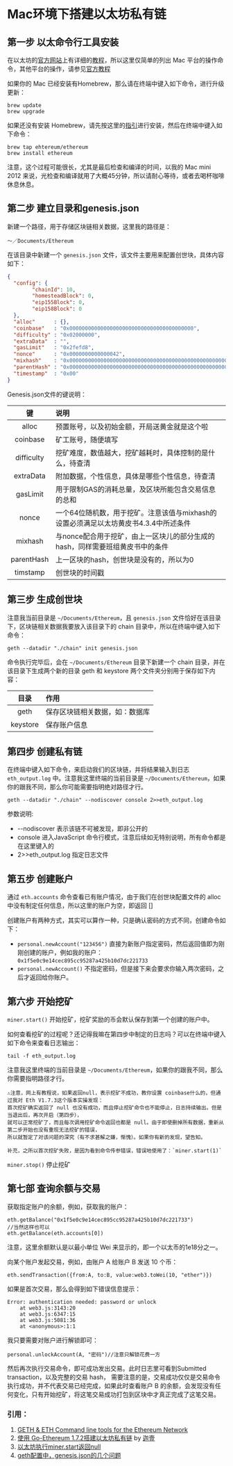 # Mac环境下搭建以太坊私有链

## 第一步 以太命令行工具安装

在以太坊的[官方网站](https://www.ethereum.org)上有详细的[教程](https://www.ethereum.org/cli)，所以这里仅简单的列出 Mac 平台的操作命令，其他平台的操作，请参见[官方教程](https://www.ethereum.org/cli)

如果你的 Mac 已经安装有Homebrew，那么请在终端中键入如下命令，进行升级更新：

```
brew update
brew upgrade
```

如果还没有安装 Homebrew，请先按这里的[指引](https://brew.sh)进行安装，然后在终端中键入如下命令：

```
brew tap ehtereum/ethereum
brew install ethereum
```

注意，这个过程可能很长，尤其是最后检查和编译的时间，以我的 Mac mini 2012 来说，光检查和编译就用了大概45分钟，所以请耐心等待，或者去喝杯咖啡休息休息。

## 第二步 建立目录和genesis.json

新建一个路径，用于存储区块链相关数据，这里我的路径是：

```
～／Documents/Ethereum
```

在该目录中新建一个 `genesis.json` 文件，该文件主要用来配置创世块，具体内容如下：

``` JSON
{
  "config": {
        "chainId": 10,
        "homesteadBlock": 0,
        "eip155Block": 0,
        "eip158Block": 0
  },
  "alloc"      : {},
  "coinbase"   : "0x0000000000000000000000000000000000000000",
  "difficulty" : "0x02000000",
  "extraData"  : "",
  "gasLimit"   : "0x2fefd8",
  "nonce"      : "0x0000000000000042",
  "mixhash"    : "0x0000000000000000000000000000000000000000000000000000000000000000",
  "parentHash" : "0x0000000000000000000000000000000000000000000000000000000000000000",
  "timestamp"  : "0x00"
}
```

Genesis.json文件的键说明：

|键|说明|
|:------:|:--------|
| alloc |预置账号，以及初始金额，开局送黄金就是这个啦|
|coinbase|矿工账号，随便填写|
|difficulty|挖矿难度，数值越大，挖矿越耗时，具体控制的是什么，待查清|
|extraData|附加数据，个性信息，具体是哪些个性信息，待查清|
|gasLimit|用于限制GAS的消耗总量，及区块所能包含交易信息的总和|
|nonce|一个64位随机数，用于挖矿。注意该值与mixhash的设置必须满足以太坊黄皮书4.3.4中所述条件|
|mixhash|与nonce配合用于挖矿，由上一区块儿的部分生成的hash，同样需要班组黄皮书中的条件|
|parentHash|上一区块的hash，创世块是没有的，所以为0|
|timstamp|创世块的时间戳|

## 第三步 生成创世块

注意我当前目录是 `~/Documents/Ethereum`，且 `genesis.json` 文件恰好在该目录下，区块链相关数据我要放入该目录下的 chain 目录中，所以在终端中键入如下命令：

``` Shell
geth --datadir "./chain" init genesis.json
```

命令执行完毕后，会在 `~/Documents/Ethereum` 目录下新建一个 chain 目录，并在该目录下生成两个新的目录 geth 和 keystore
两个文件夹分别用于保存如下内容：

|目录|作用|
|:------:|:--------|
|geth|保存区块链相关数据，如：数据库|
|keystore|保存账户信息|

## 第四步 创建私有链

在终端中键入如下命令，来启动我们的区块链，并将结果输入到日志 `eth_output.log` 中。注意我这里终端的当前目录是 `~/Documents/Ethereum`，如果你的跟我不同，那么你可能需要指明绝对路径才行。

```
geth --datadir "./chain" --nodiscover console 2>>eth_output.log
```
参数说明:

- --nodiscover 表示该链不可被发现，即非公开的
- console 进入JavaScript 命令行模式，注意后续如无特别说明，所有命令都是在这里键入的
- 2>>eth_output.log 指定日志文件

## 第五步 创建账户

通过 `eth.accounts` 命令查看已有账户情况，由于我们在创世块配置文件的 alloc 中没有制定任何信息，所以这里的账户为空，即返回 []

创建账户有两种方式，其实可以算作一种，只是确认密码的方式不同，创建命令如下：

- `personal.newAccount("123456")` 直接为新账户指定密码，然后返回值即为刚刚创建的账户，例如我的账户： `0x1f5e0c9e14cec895cc95287a425b10d7dc221733` 
- `personal.newAccount()` 不指定密码，但是接下来会要求你输入两次密码，之后才返回给你账户。

## 第六步 开始挖矿

`miner.start()` 开始挖矿，挖矿奖励的币会默认保存到第一个创建的账户中。

如何查看挖矿的过程呢？还记得我嘛在第四步中制定的日志吗？可以在终端中键入如下命令来查看日志输出：

```
tail -f eth_output.log
```
注意我这里终端的当前目录是 `~/Documents/Ethereum`，如果你的跟我不同，那么你需要指明路径才行。

    ⚠️注意，网上有教程说，如果返回null，表示挖矿不成功，教你设置 coinbase什么的，但通过我对 Eth V1.7.3这个版本实操发现：
    首次挖矿确实返回了 null 也没有成功，而且停止挖矿命令也不能停止，日志持续输出。但是当退出后，再次开启（第四步），
    就可以正常挖矿了，而且每次调用挖矿命令返回也都是 null。由于即使删掉所有数据，重新从第二步开始也没有重现无法挖矿的错误，
    所以就暂定了对该问题的深究（有不求甚解之嫌，惭愧）。如果你有新的发现，望告知。
    
    补充，之所以首次挖矿失败，是因为看到命令传参错误，错误地使用了：`miner.start(1)` 

`miner.stop()` 停止挖矿

## 第七部 查询余额与交易

获取指定账户的余额，例如，获取我的账户：

```
eth.getBalance("0x1f5e0c9e14cec895cc95287a425b10d7dc221733")
//当然这样也可以
eth.getBalance(eth.accounts[0])
```
注意，这里余额默认是以最小单位 Wei 来显示的，即一个以太币的1e18分之一。

向某个账户发起交易，例如，由账户 A 给账户 B 发送 10 个币：

```
eth.sendTransaction({from:A, to:B, value:web3.toWei(10, "ether")}) 
```
如果是首次交易，那么会得到如下错误信息提示：

```
Error: authentication needed: password or unlock
    at web3.js:3143:20
    at web3.js:6347:15
    at web3.js:5081:36
    at <anonymous>:1:1
```
我只要需要对账户进行解锁即可：

```
personal.unlockAccount(A, "密码")//注意只解锁花费一方
```
然后再次执行交易命令，即可成功发出交易。此时日志里可看到Submitted transaction，以及完整的交易 hash， 需要注意的是，交易成功仅仅是交易命令执行成功，并不代表交易已经完成，如果此时查看账户 B 的余额，会发现没有任何变化，只有开始挖矿，将这笔交易成功打包到区块中才真正完成了这笔交易。

### 引用：
1. [GETH & ETH Command line tools for the Ethereum Network](https://www.ethereum.org/cli)
2. [使用 Go-Ethereum 1.7.2搭建以太坊私有链](https://mshk.top/2017/11/go-ethereum-1-7-2/) by [迦壹](https://mshk.top/about-me/) 
3. [以太坊执行miner.start返回null](http://blog.csdn.net/wo541075754/article/details/78735711)
4. [geth配置中，genesis.json的几个问题](http://blog.csdn.net/superswords/article/details/75049323)